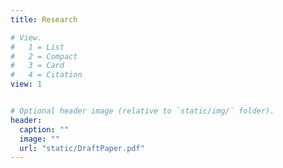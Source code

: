 ```yaml
---
title: Research

# View.
#   1 = List
#   2 = Compact
#   3 = Card
#   4 = Citation
view: 1


# Optional header image (relative to `static/img/` folder).
header:
  caption: ""
  image: ""
  url: "static/DraftPaper.pdf"
---
```

